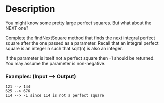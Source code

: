 # Description
You might know some pretty large perfect squares. But what about the NEXT one?

Complete the findNextSquare method that finds the next integral perfect square after the one passed as a parameter. Recall that an integral perfect square is an integer n such that sqrt(n) is also an integer.

If the parameter is itself not a perfect square then -1 should be returned. You may assume the parameter is non-negative.

### Examples: (Input --> Output)
```
121 --> 144
625 --> 676
114 --> -1 since 114 is not a perfect square
```